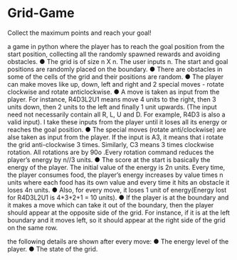 # Grid-Game
Collect the maximum points and reach your goal!

 a game in python where the player has to reach the goal position from the
start position, collecting all the randomly spawned rewards and avoiding obstacles.
● The grid is of size n X n. The user inputs n. The start and goal
positions are randomly placed on the boundary.
● There are obstacles in some of the cells of the grid and their positions are
random.
● The player can make moves like up, down, left and right and 2 special moves - rotate
clockwise and rotate anticlockwise. 
● A move is taken as input from the player. For instance, R4D3L2U1 means move 4
units to the right, then 3 units down, then 2 units to the left and finally 1 unit upwards.
(The input need not necessarily contain all R, L, U and D. For example, R4D3 is also a
valid input). I take these inputs from the player until it loses all its energy or
reaches the goal position.
● The special moves (rotate anti/clockwise) are alse taken as input from the player. If
the input is A3, it means that i rotate the grid anti-clockwise 3 times. Similarly,
C3 means 3 times clockwise rotation. All rotations are by 90o
.Every rotation command reduces the player’s energy by n//3 units.
● The score at the start is basically the energy of the player. The initial value of the energy
is 2n units. Every time, the player consumes food, the player’s energy increases by
value times n units where each food has its own value and every time it hits an obstacle
it loses 4n units.
● Also, for every move, it loses 1 unit of energy(Energy lost for R4D3L2U1 is 4+3+2+1 =
10 units).
● If the player is at the boundary and it makes a move which can take it out of the
boundary, then the player should appear at the opposite side of the grid. For instance, if
it is at the left boundary and it moves left, so it should appear at the right side of the grid
on the same row.

 the following details are shown after every move:
● The energy level of the player.
● The state of the grid.

